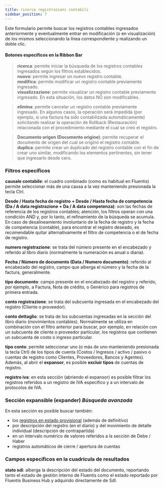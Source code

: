 ```yaml
---
title: ricerca registrazioni contabili
sidebar_position: 7
---
```


Este formulario permite buscar los registros contables ingresados anteriormente y eventualmente entrar en modificación (o en visualización) de los mismos seleccionando la línea correspondiente y realizando un doble clic.

#### Botones específicos en la Ribbon Bar

> **ricerca**: permite iniciar la búsqueda de los registros contables ingresados según los filtros establecidos.  
> **nuovo**: permite ingresar un nuevo registro contable.  
> **modifica**: permite modificar un registro contable previamente ingresado.  
> **visualizzazione**: permite visualizar un registro contable previamente ingresado. En esta situación, los datos NO son modificables.  

> **elimina**: permite cancelar un registro contable previamente ingresado. En algunos casos, la operación será impedida (por ejemplo, si una factura ha sido contabilizada automáticamente) solicitando realizar la operación de Rollback (Restauración) relacionada con el procedimiento mediante el cual se creó el registro.

> **Documento origen (Documento origine)**: permite recuperar el documento de origen del cual se originó el registro contable.  
> **duplica**: permite crear un duplicado del registro contable con el fin de crear uno similar, modificando los elementos pertinentes, sin tener que ingresarlo desde cero.  

### Filtros específicos

**causale contabile**: el cuadro combinado (como es habitual en Fluentis) permite seleccionar más de una causa a la vez manteniendo presionada la tecla Ctrl.

**Desde / Hasta fecha de registro + Desde / Hasta fecha de competencia (Da / A data registrazione + Da / A data competenza)**: son las fechas de referencia de los registros contables; atención, los filtros operan con una condición AND y, por lo tanto, el refinamiento de la búsqueda se acumula. En caso de desalineamiento involuntario de la fecha de registro y la fecha de competencia (contable), para encontrar el registro deseado, es recomendable quitar alternativamente el filtro de competencia o el de fecha de registro.

**numero registrazione**: se trata del número presente en el encabezado y referido al libro diario (normalmente la numeración es anual o diaria).

**Fecha / Número de documento (Data / Numero documento)**: referido al encabezado del registro, campo que alberga el número y la fecha de la factura, generalmente.

**tipo documento**: campo presente en el encabezado del registro y referido, por ejemplo, a Factura, Nota de crédito, o Genérico para registros de primera entrada.

**conto registrazione**: se trata del subcuenta ingresada en el encabezado del registro (Cliente o proveedor).

**conto dettaglio**: se trata de los subcuentas ingresadas en la sección del libro diario (movimientos contables). Normalmente se utiliza en combinación con el filtro anterior para buscar, por ejemplo, en relación con un subcuenta de cliente o proveedor particular, los registros que contienen un subcuenta de costo o ingreso particular.

**tipo conto**: permite seleccionar uno (o más de uno manteniendo presionada la tecla Ctrl) de los tipos de cuenta (Costos / Ingresos / activo / pasivo o cuentas de registro como Clientes, Proveedores, Bancos y Agentes). Además, al abrir el **expansor**, es posible **excluir tipos** de cuentas de registro.

**registro iva**: en esta sección (abriendo el expansor) es posible filtrar los registros referidos a un registro de IVA específico y a un intervalo de protocolos de IVA.

### Sección expansible (expander) *Búsqueda avanzada*

En esta sección es posible buscar también:

- los [registros en estado provisional](/docs/finance-area/ledger-records/records/procedures/bridged-recording) (además de definitivo)  
- por descripción del registro (en el diario) y del movimiento de detalle individual (descripción de contrapartida)  
- en un intervalo numérico de valores referidos a la sección de Debe / Haber  
- registros automáticos de cierre / apertura de cuentas  

### Campos específicos en la cuadrícula de resultados

**stato sdi**: alberga la descripción del estado del documento, reportando tanto el estado de gestión interno de Fluentis como el estado reportado por Fluentis Business Hub y adquirido directamente de SdI.